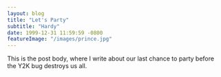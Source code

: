 ```yaml
---
layout: blog
title: "Let's Party"
subtitle: "Hardy"
date: 1999-12-31 11:59:59 -0800
featureImage: "/images/prince.jpg"
---
```

This is the post body, where I write about our last chance to party before the Y2K bug destroys us all.
